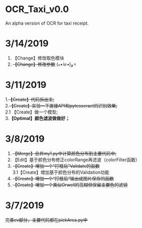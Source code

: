 # OCR_Taxi_v0.0
An alpha version of OCR for taxi receipt.

# 3/14/2019
1. 【Change】修改取色模块
2. ~~【Change】修改参数~~ (๑•̀ㅂ•́)و✧

# 3/11/2019
1.~~【Create】代码拆出来;~~<br>
2.~~【Create】实验一下直接API和pytesseract的识别效果;~~<br>
2.1 【Create】做一个模型;<br>
3.**【Optimal】颜色滤波做做好；**<br>

# 3/8/2019
1. ~~【Merge】合并my1.py中计算颜色分布到主要代码中;~~
2. 【Edit】基于颜色分布修正colorRange再滤波（colorFilter函数）
3. ~~【Create】增加一个“打框后”Validate的函数~~<br>
3.1【Create】增加基于颜色分布的Validation功能
4. ~~【Create】增加一个“打框后”输出成图片保存的函数~~
5. ~~【Create】增加一个类似Orwell的高糊但保留主要色的滤镜~~

# 3/7/2019
~~完善cv部分，主要代码都在pickArea.py中~~



